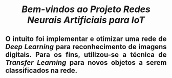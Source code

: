 <span align="center">

#  *Bem-vindos ao Projeto Redes Neurais Artificiais para IoT*
 
</span>

<span align="justify">

## O intuito foi implementar e otimizar uma rede de *Deep Learning* para reconhecimento de imagens digitais. Para os fins, utilizou-se a técnica de *Transfer Learning* para novos objetos a serem classificados na rede.
 
 </span>
 
 

